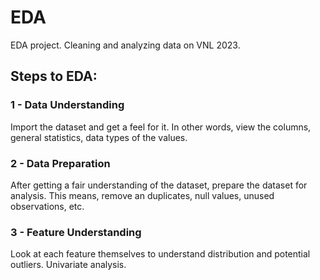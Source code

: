 # EDA
EDA project. Cleaning and analyzing data on VNL 2023.

## Steps to EDA:

### 1 - Data Understanding
Import the dataset and get a feel for it. In other words, view the columns, general statistics, data types of the values.

### 2 - Data Preparation
After getting a fair understanding of the dataset, prepare the dataset for analysis. This means, remove an duplicates, null values, unused observations, etc.

### 3 - Feature Understanding
Look at each feature themselves to understand distribution and potential outliers. Univariate analysis.